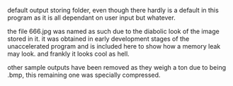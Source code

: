default output storing folder, even though there hardly is a default in this program as it is all dependant on user input but whatever.

the file 666.jpg was named as such due to the diabolic look of the image stored in it. it was obtained in early development stages of the
unaccelerated program and is included here to show how a memory leak may look. and frankly it looks cool as hell.

other sample outputs have been removed as they weigh a ton due to being .bmp, this remaining one was specially compressed.
